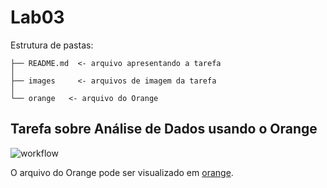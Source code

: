 # Lab03

Estrutura de pastas:

```
├── README.md  <- arquivo apresentando a tarefa
│
├── images     <- arquivos de imagem da tarefa
│
└── orange   <- arquivo do Orange
```

## Tarefa sobre Análise de Dados usando o Orange

![workflow](images/worflow.png)

O arquivo do Orange pode ser visualizado em [orange](Orange/Tarefa-workflow-orange.ows).
